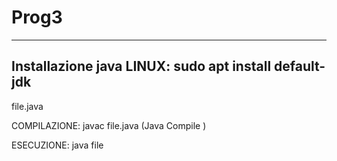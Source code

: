 # Prog3

---------------------
Installazione java LINUX:
sudo apt install default-jdk
---------------------

file.java

COMPILAZIONE: javac file.java (Java Compile <file>)

ESECUZIONE: java file
